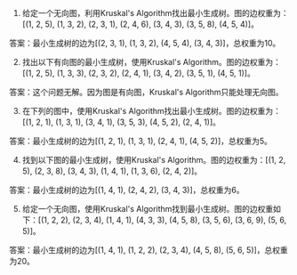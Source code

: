 

1. 给定一个无向图，利用Kruskal's Algorithm找出最小生成树。图的边权重为：[(1, 2, 5), (1, 3, 2), (2, 3, 1), (2, 4, 6), (3, 4, 3), (3, 5, 8), (4, 5, 4)]。

答案：最小生成树的边为[(2, 3, 1), (1, 3, 2), (4, 5, 4), (3, 4, 3)]，总权重为10。

2. 找出以下有向图的最小生成树，使用Kruskal's Algorithm。图的边权重为：[(1, 2, 5), (1, 3, 3), (2, 3, 2), (2, 4, 1), (3, 4, 2), (3, 5, 1), (4, 5, 1)]。

答案：这个问题无解。因为图是有向图，Kruskal's Algorithm只能处理无向图。

3. 在下列的图中，使用Kruskal's Algorithm找出最小生成树。图的边权重为：[(1, 2, 1), (1, 3, 1), (3, 4, 1), (3, 5, 3), (4, 5, 2), (2, 4, 1)]。

答案：最小生成树的边为[(1, 2, 1), (1, 3, 1), (2, 4, 1), (4, 5, 2)]，总权重为5。

4. 找到以下图的最小生成树，使用Kruskal's Algorithm。图的边权重为：[(1, 2, 5), (2, 3, 8), (3, 4, 3), (1, 4, 1), (1, 3, 6), (2, 4, 2)]。

答案：最小生成树的边为[(1, 4, 1), (2, 4, 2), (3, 4, 3)]，总权重为6。

5. 给定一个无向图，使用Kruskal's Algorithm找到最小生成树。图的边权重如下：[(1, 2, 2), (2, 3, 4), (1, 4, 1), (4, 3, 3), (4, 5, 8), (3, 5, 6), (3, 6, 9), (5, 6, 5)]。

答案：最小生成树的边为[(1, 4, 1), (1, 2, 2), (2, 3, 4), (4, 5, 8), (5, 6, 5)]，总权重为20。